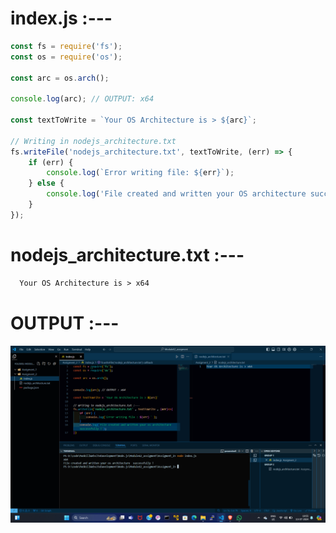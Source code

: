 # index.js :---
```inde.js
const fs = require('fs');
const os = require('os');

const arc = os.arch();

console.log(arc); // OUTPUT: x64

const textToWrite = `Your OS Architecture is > ${arc}`;

// Writing in nodejs_architecture.txt
fs.writeFile('nodejs_architecture.txt', textToWrite, (err) => {
    if (err) {
        console.log(`Error writing file: ${err}`);
    } else {
        console.log('File created and written your OS architecture successfully!');
    }
});
```

# nodejs_architecture.txt :---
```nodejs_architecture.txt
  Your OS Architecture is > x64
```


# OUTPUT :---
<img src="Assigment_2.png" alt="OUTPUT OF Assigment 2" title="Assigment 2 photo">
